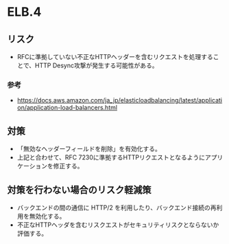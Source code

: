 # ELB.4

## リスク

- RFCに準拠していない不正なHTTPヘッダーを含むリクエストを処理することで、HTTP Desync攻撃が発生する可能性がある。

### 参考

- <https://docs.aws.amazon.com/ja_jp/elasticloadbalancing/latest/application/application-load-balancers.html>

## 対策

- 「無効なヘッダーフィールドを削除」を有効化する。
- 上記と合わせて、RFC 7230に準拠するHTTPリクエストとなるようにアプリケーションを修正する。

## 対策を行わない場合のリスク軽減策

- バックエンドの間の通信に HTTP/2 を利用したり、バックエンド接続の再利用を無効化する。
- 不正なHTTPヘッダを含むリスクエストがセキュリティリスクとならないか評価する。
